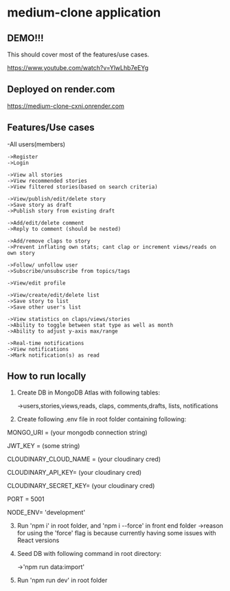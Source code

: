 # medium-clone application

## DEMO!!!

This should cover most of the features/use cases.

https://www.youtube.com/watch?v=YlwLhb7eEYg

## Deployed on render.com

https://medium-clone-cxni.onrender.com

## Features/Use cases

-All users(members)

    ->Register
    ->Login

    ->View all stories
    ->View recommended stories
    ->View filtered stories(based on search criteria)

    ->View/publish/edit/delete story
    ->Save story as draft
    ->Publish story from existing draft

    ->Add/edit/delete comment
    ->Reply to comment (should be nested)

    ->Add/remove claps to story
	->Prevent inflating own stats; cant clap or increment views/reads on own story

    ->Follow/ unfollow user
    ->Subscribe/unsubscribe from topics/tags

    ->View/edit profile

    ->View/create/edit/delete list
    ->Save story to list
    ->Save other user's list

    ->View statistics on claps/views/stories
    ->Ability to toggle between stat type as well as month
	->Ability to adjust y-axis max/range

    ->Real-time notifications
    ->View notifications
    ->Mark notification(s) as read


## How to run locally

1. Create DB in MongoDB Atlas with following tables:

   ->users,stories,views,reads, claps, comments,drafts, lists, notifications

2. Create following .env file in root folder containing following:



MONGO_URI = (your mongodb connection string)

JWT_KEY = (some string)

CLOUDINARY_CLOUD_NAME = (your cloudinary cred)

CLOUDINARY_API_KEY= (your cloudinary cred)

CLOUDINARY_SECRET_KEY= (your cloudinary cred)

PORT = 5001

NODE_ENV= 'development'



3. Run 'npm i' in root folder, and 'npm i --force' in front end folder
	->reason for using the 'force' flag is because currently having some issues
	with React versions
 


4. Seed DB with following command in root directory:
	
	->'npm run data:import'

5. Run 'npm run dev' in root folder
